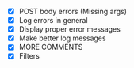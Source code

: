 - [x] POST body errors (Missing args)
- [x] Log errors in general
- [x] Display proper error messages
- [x] Make better log messages
- [x] MORE COMMENTS
- [x] Filters